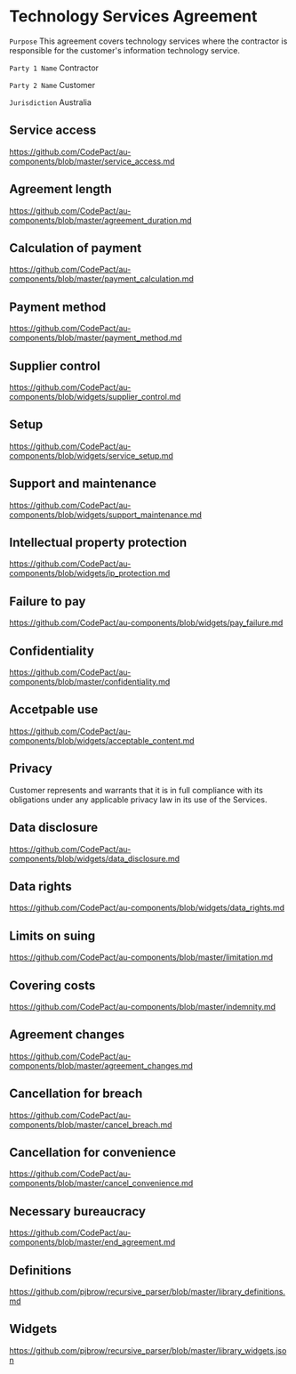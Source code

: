 # Technology Services Agreement

`Purpose` This agreement covers technology services where the contractor is responsible for the customer's information technology service.

`Party 1 Name` Contractor

`Party 2 Name` Customer

`Jurisdiction` Australia

## Service access

https://github.com/CodePact/au-components/blob/master/service_access.md

## Agreement length

https://github.com/CodePact/au-components/blob/master/agreement_duration.md

## Calculation of payment

https://github.com/CodePact/au-components/blob/master/payment_calculation.md

## Payment method

https://github.com/CodePact/au-components/blob/master/payment_method.md

## Supplier control

https://github.com/CodePact/au-components/blob/widgets/supplier_control.md

## Setup

https://github.com/CodePact/au-components/blob/widgets/service_setup.md

## Support and maintenance

https://github.com/CodePact/au-components/blob/widgets/support_maintenance.md

## Intellectual property protection

https://github.com/CodePact/au-components/blob/widgets/ip_protection.md

## Failure to pay

https://github.com/CodePact/au-components/blob/widgets/pay_failure.md

## Confidentiality

https://github.com/CodePact/au-components/blob/master/confidentiality.md

## Accetpable use

https://github.com/CodePact/au-components/blob/widgets/acceptable_content.md

## Privacy

Customer represents and warrants that it is in full compliance with its obligations under any applicable privacy law in its use of the Services.

## Data disclosure

https://github.com/CodePact/au-components/blob/widgets/data_disclosure.md

## Data rights

https://github.com/CodePact/au-components/blob/widgets/data_rights.md

## Limits on suing

https://github.com/CodePact/au-components/blob/master/limitation.md

## Covering costs

https://github.com/CodePact/au-components/blob/master/indemnity.md

## Agreement changes

https://github.com/CodePact/au-components/blob/master/agreement_changes.md

## Cancellation for breach

https://github.com/CodePact/au-components/blob/master/cancel_breach.md

## Cancellation for convenience

https://github.com/CodePact/au-components/blob/master/cancel_convenience.md

## Necessary bureaucracy

https://github.com/CodePact/au-components/blob/master/end_agreement.md

## Definitions

https://github.com/pjbrow/recursive_parser/blob/master/library_definitions.md

## Widgets

https://github.com/pjbrow/recursive_parser/blob/master/library_widgets.json
